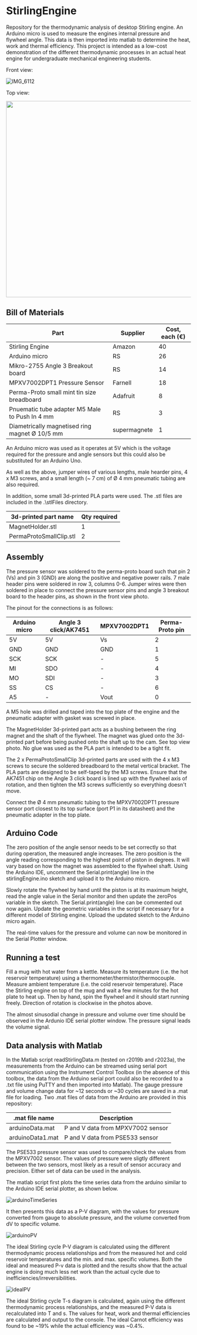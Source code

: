 # StirlingEngine

Repository for the thermodynamic analysis of desktop Stirling engine. An Arduino micro is used to measure the engines internal pressure and flywheel angle. This data is then imported into matlab to determine the heat, work and thermal efficiency. This project is intended as a low-cost demonstration of the different thermodynamic processes in an actual heat engine for undergraduate mechanical engineering students.

Front view:

![IMG_6112](https://github.com/clnbtlr/StirlingEngine/assets/125999934/b0d3bbcf-f4f2-4d93-a137-077eb4bfe103)
 
Top view:

<img src="https://github.com/clnbtlr/StirlingEngine/assets/125999934/71b0a3bb-8168-4625-a069-147d9969ebae" width="533">

## Bill of Materials

| Part                                            | Supplier     | Cost, each (€)|
| ----------------------------------------------- | ------------ |---------------|
| Stirling Engine                                 | Amazon       | 40            |
| Arduino micro                                   | RS           | 26            |
| Mikro-2755 Angle 3 Breakout board               | RS           | 14            |
| MPXV7002DPT1 Pressure Sensor                    | Farnell      | 18            |
| Perma-Proto small mint tin size breadboard      | Adafruit     | 8             |
| Pnuematic tube adapter M5 Male to Push In 4 mm  | RS           | 3             |
| Diametrically magnetised ring magnet Ø 10/5 mm  | supermagnete | 1             |

An Arduino micro was used as it operates at 5V which is the voltage required for the pressure and angle sensors but this could also be substituted for an Arduino Uno.

As well as the above, jumper wires of various lengths, male hearder pins, 4 x M3 screws, and a small length (~ 7 cm) of Ø 4 mm pneumatic tubing are also required.

In addition, some small 3d-printed PLA parts were used. The .stl files are included in the .\stlFiles directory.

| 3d-printed part name     | Qty required |
| ------------------------ | ------------ |
| MagnetHolder.stl         | 1            |
| PermaProtoSmallClip.stl  | 2            |

## Assembly

The pressure sensor was soldered to the perma-proto board such that pin 2 (Vs) and pin 3 (GND) are along the positive and negative power rails. 7 male header pins were soldered in row 3, columns 0-6. Jumper wires were then soldered in place to connect the pressure sensor pins and angle 3 breakout board to the header pins, as shown in the front view photo.

The pinout for the connections is as follows: 

| Arduino micro            | Angle 3 click/AK7451 | MPXV7002DPT1 | Perma-Proto pin |
| ------------------------ | -------------------- | ------------ | --------------- |
| 5V   | 5V  | Vs   | 2 |
| GND  | GND | GND  | 1 |
| SCK  | SCK | -    | 5 |
| MI   | SDO | -    | 4 |
| MO   | SDI | -    | 3 |
| SS   | CS  | -    | 6 |
| A5   | -   | Vout | 0 |

A M5 hole was drilled and taped into the top plate of the engine and the pneumatic adapter with gasket was screwed in place.

The MagnetHolder 3d-printed part acts as a bushing between the ring magnet and the shaft of the flywheel. The magnet was glued onto the 3d-printed part before being pushed onto the shaft up to the cam. See top view photo. No glue was used as the PLA part is intended to be a tight fit.

The 2 x PermaProtoSmallClip 3d-printed parts are used with the 4 x M3 screws to secure the soldered breadboard to the metal vertical bracket. The PLA parts are designed to be self-taped by the M3 screws. Ensure that the AK7451 chip on the Angle 3 click board is lined up with the flywheel axis of rotation, and then tighten the M3 screws sufficiently so everything doesn't move.

Connect the Ø 4 mm pneumatic tubing to the MPXV7002DPT1 pressure sensor port closest to its top surface (port P1 in its datasheet) and the pneumatic adapter in the top plate.

## Arduino Code

The zero position of the angle sensor needs to be set correctly so that during operation, the measured angle increases. The zero position is the angle reading corresponding to the highest point of piston in degrees. It will vary based on how the magnet was assembled to the flywheel shaft. Using the Arduino IDE, uncomment the Serial.print(angle) line in the stirlingEngine.ino sketch and upload it to the Arduino micro.

Slowly rotate the flywheel by hand until the piston is at its maximum height, read the angle value in the Serial monitor and then update the zeroPos variable in the sketch. The Serial.print(angle) line can be commented out now again. Update the geometric variables in the script if necessary for a different model of Stirling engine. Upload the updated sketch to the Arduino micro again.

The real-time values for the pressure and volume can now be monitored in the Serial Plotter window.

## Running a test

Fill a mug with hot water from a kettle. Measure its temperature (i.e. the hot reservoir temperature) using a thermometer/thermistor/thermocouple. Measure ambient temperature (i.e. the cold reservoir temperature). Place the Stirling engine on top of the mug and wait a few minutes for the hot plate to heat up. Then by hand, spin the flywheel and it should start running freely. Direction of rotation is clockwise in the photos above.

The almost sinusodial change in pressure and volume over time should be observed in the Ardunio IDE serial plotter window. The pressure signal leads the volume signal.

## Data analysis with Matlab

In the Matlab script readStirlingData.m (tested on r2019b and r2023a), the measurements from the Arduino can be streamed using serial port communication using the Instrument Control Toolbox (in the absence of this toolbox, the data from the Arduino serial port could also be recorded to a .txt file using PuTTY and then imported into Matlab). The gauge pressure and volume change data for ~12 seconds or ~30 cycles are saved in a .mat file for loading. Two .mat files of data from the Arduino are provided in this repository:

| .mat file name           | Description                               |
| ------------------------ | ----------------------------------------- |
| arduinoData.mat          | P and V data from MPXV7002 sensor         |
| arduinoData1.mat         | P and V data from PSE533 sensor           |

The PSE533 pressure sensor was used to compare/check the values from the MPXV7002 sensor. The values of pressure were sligtly different between the two sensors, most likely as a result of sensor accuracy and precision. Either set of data can be used in the analysis.

The matlab script first plots the time series data from the arduino similar to the Arduino IDE serial plotter, as shown below.

![arduinoTimeSeries](https://github.com/clnbtlr/StirlingEngine/assets/125999934/8aed6754-c6c8-44f9-8be5-1daca92a9b72)

It then presents this data as a P-V diagram, with the values for pressure converted from gauge to absolute pressure, and the volume converted from dV to specific volume.

![arduinoPV](https://github.com/clnbtlr/StirlingEngine/assets/125999934/bc720012-c45c-4cde-8802-5d7d64552c5d)

The ideal Stirling cycle P-V diagram is calculated using the different thermodynamic process relationships and from the measured hot and cold reservoir temperatures and the min. and max. specific volumes. Both the ideal and measured P-v data is plotted and the results show that the actual engine is doing much less net work than the actual cycle due to inefficiencies/irreversibilities.

![idealPV](https://github.com/clnbtlr/StirlingEngine/assets/125999934/52bbb663-6d66-4f77-8721-05333a46ee9d)

The ideal Stirling cycle T-s diagram is calculated, again using the different thermodynamic process relationships, and the measured P-V data is recalculated into T and s. The values for heat, work and thermal efficiencies are calculated and output to the console. The ideal Carnot efficiency was found to be ~19% while the actual efficiency was ~0.4%.
